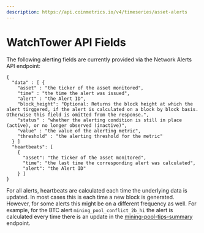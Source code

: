 ```yaml
---
description: https://api.coinmetrics.io/v4/timeseries/asset-alerts
---
```


# WatchTower API Fields

The following alerting fields are currently provided via the Network Alerts API endpoint:

```
{
  "data" : [ {
    "asset" : "the ticker of the asset monitored",
    "time" : "the time the alert was issued",
    "alert" : "the Alert ID",
    "block_height": "Optional: Returns the block height at which the alert tirggered, if the alert is calculated on a block by block basis. Otherwise this field is omitted from the response.",
    "status" : "whether the alerting condition is still in place (active), or no longer observed (inactive)",
    "value" : "the value of the alerting metric",
    "threshold" : "the alerting threshold for the metric"
  } ]
  "heartbeats": [
    {
      "asset": "the ticker of the asset monitored",
      "time": "the last time the corresponding alert was calculated",
      "alert": "the Alert ID"
    } ]
}
```

For all alerts, heartbeats are calculated each time the underlying data is updated. In most cases this is each time a new block is generated. However, for some alerts this might be on a different frequency as well. For example, for the BTC alert `mining_pool_conflict_2b_hi` the alert is calculated every time there is an update in the [mining-pool-tips-summary](broken-reference) endpoint.
